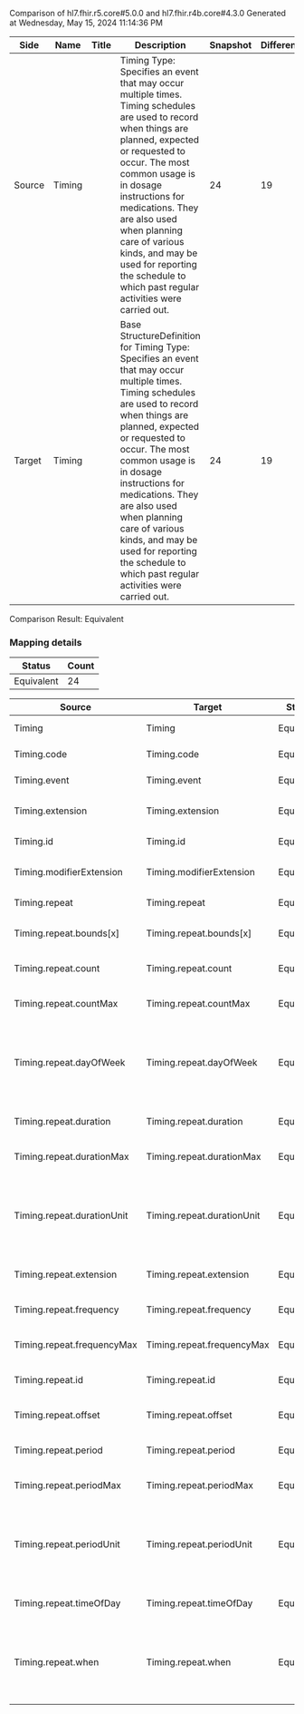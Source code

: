 Comparison of hl7.fhir.r5.core#5.0.0 and hl7.fhir.r4b.core#4.3.0
Generated at Wednesday, May 15, 2024 11:14:36 PM

| Side | Name | Title | Description | Snapshot | Differential |
| --- | --- | --- | --- | --- | --- |
| Source | Timing |  | Timing Type: Specifies an event that may occur multiple times. Timing schedules are used to record when things are planned, expected or requested to occur. The most common usage is in dosage instructions for medications. They are also used when planning care of various kinds, and may be used for reporting the schedule to which past regular activities were carried out. | 24 | 19 |
| Target | Timing |  | Base StructureDefinition for Timing Type: Specifies an event that may occur multiple times. Timing schedules are used to record when things are planned, expected or requested to occur. The most common usage is in dosage instructions for medications. They are also used when planning care of various kinds, and may be used for reporting the schedule to which past regular activities were carried out. | 24 | 19 |


Comparison Result: Equivalent


### Mapping details

| Status | Count |
| ------ | ----- |
Equivalent | 24 |


| Source | Target | Status | Message |
| ------ | ------ | ------ | ------- |
| Timing | Timing | Equivalent | R5 `Timing` maps as Equivalent to R4B `Timing` |
| Timing.code | Timing.code | Equivalent | R5 `Timing.code` maps as Equivalent to R4B `Timing.code` |
| Timing.event | Timing.event | Equivalent | R5 `Timing.event` maps as Equivalent to R4B `Timing.event` |
| Timing.extension | Timing.extension | Equivalent | R5 `Timing.extension` maps as Equivalent to R4B `Timing.extension` |
| Timing.id | Timing.id | Equivalent | R5 `Timing.id` maps as Equivalent to R4B `Timing.id` |
| Timing.modifierExtension | Timing.modifierExtension | Equivalent | R5 `Timing.modifierExtension` maps as Equivalent to R4B `Timing.modifierExtension` |
| Timing.repeat | Timing.repeat | Equivalent | R5 `Timing.repeat` maps as Equivalent to R4B `Timing.repeat` |
| Timing.repeat.bounds[x] | Timing.repeat.bounds[x] | Equivalent | R5 `Timing.repeat.bounds[x]` maps as Equivalent to R4B `Timing.repeat.bounds[x]` |
| Timing.repeat.count | Timing.repeat.count | Equivalent | R5 `Timing.repeat.count` maps as Equivalent to R4B `Timing.repeat.count` |
| Timing.repeat.countMax | Timing.repeat.countMax | Equivalent | R5 `Timing.repeat.countMax` maps as Equivalent to R4B `Timing.repeat.countMax` |
| Timing.repeat.dayOfWeek | Timing.repeat.dayOfWeek | Equivalent | R5 `Timing.repeat.dayOfWeek` maps as Equivalent to R4B `Timing.repeat.dayOfWeek` - dayOfWeek has compatible required binding for code type: http://hl7.org/fhir/ValueSet/days-of-week|5.0.0 and http://hl7.org/fhir/ValueSet/days-of-week|4.3.0 (Equivalent) |
| Timing.repeat.duration | Timing.repeat.duration | Equivalent | R5 `Timing.repeat.duration` maps as Equivalent to R4B `Timing.repeat.duration` |
| Timing.repeat.durationMax | Timing.repeat.durationMax | Equivalent | R5 `Timing.repeat.durationMax` maps as Equivalent to R4B `Timing.repeat.durationMax` |
| Timing.repeat.durationUnit | Timing.repeat.durationUnit | Equivalent | R5 `Timing.repeat.durationUnit` maps as Equivalent to R4B `Timing.repeat.durationUnit` - durationUnit has compatible required binding for code type: http://hl7.org/fhir/ValueSet/units-of-time|5.0.0 and http://hl7.org/fhir/ValueSet/units-of-time|4.3.0 (Equivalent) |
| Timing.repeat.extension | Timing.repeat.extension | Equivalent | R5 `Timing.repeat.extension` maps as Equivalent to R4B `Timing.repeat.extension` |
| Timing.repeat.frequency | Timing.repeat.frequency | Equivalent | R5 `Timing.repeat.frequency` maps as Equivalent to R4B `Timing.repeat.frequency` |
| Timing.repeat.frequencyMax | Timing.repeat.frequencyMax | Equivalent | R5 `Timing.repeat.frequencyMax` maps as Equivalent to R4B `Timing.repeat.frequencyMax` |
| Timing.repeat.id | Timing.repeat.id | Equivalent | R5 `Timing.repeat.id` maps as Equivalent to R4B `Timing.repeat.id` |
| Timing.repeat.offset | Timing.repeat.offset | Equivalent | R5 `Timing.repeat.offset` maps as Equivalent to R4B `Timing.repeat.offset` |
| Timing.repeat.period | Timing.repeat.period | Equivalent | R5 `Timing.repeat.period` maps as Equivalent to R4B `Timing.repeat.period` |
| Timing.repeat.periodMax | Timing.repeat.periodMax | Equivalent | R5 `Timing.repeat.periodMax` maps as Equivalent to R4B `Timing.repeat.periodMax` |
| Timing.repeat.periodUnit | Timing.repeat.periodUnit | Equivalent | R5 `Timing.repeat.periodUnit` maps as Equivalent to R4B `Timing.repeat.periodUnit` - periodUnit has compatible required binding for code type: http://hl7.org/fhir/ValueSet/units-of-time|5.0.0 and http://hl7.org/fhir/ValueSet/units-of-time|4.3.0 (Equivalent) |
| Timing.repeat.timeOfDay | Timing.repeat.timeOfDay | Equivalent | R5 `Timing.repeat.timeOfDay` maps as Equivalent to R4B `Timing.repeat.timeOfDay` |
| Timing.repeat.when | Timing.repeat.when | Equivalent | R5 `Timing.repeat.when` maps as Equivalent to R4B `Timing.repeat.when` - when has compatible required binding for code type: http://hl7.org/fhir/ValueSet/event-timing|5.0.0 and http://hl7.org/fhir/ValueSet/event-timing|4.3.0 (Equivalent) |

